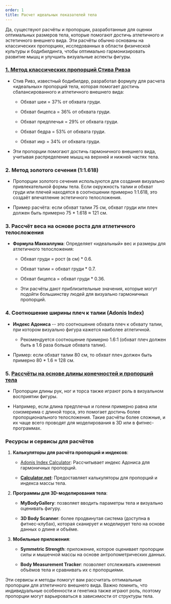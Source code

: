 ```yaml
---
order: 1
title: Расчет идеальных показателей тела
---
```


Да, существуют расчёты и пропорции, разработанные для оценки оптимальных размеров тела, которые помогают достичь атлетичного и эстетичного внешнего вида. Эти расчёты обычно основаны на классических пропорциях, исследованных в области физической культуры и бодибилдинга, чтобы оптимально гармонизировать развитие мышц и улучшить визуальные аспекты фигуры.

### [1\. **Метод классических пропорций Стива Ривза**](./metod-rivza.md)

-  Стив Ривз, известный бодибилдер, разработал формулу для расчета «идеальных» пропорций тела, которая помогает достичь сбалансированного и атлетичного внешнего вида:

   -  Обхват шеи = 37% от обхвата груди.

   -  Обхват бицепса = 36% от обхвата груди.

   -  Обхват предплечья = 29% от обхвата груди.

   -  Обхват бедра = 53% от обхвата груди.

   -  Обхват икр = 34% от обхвата груди.

-  Эти пропорции помогают достичь гармоничного внешнего вида, учитывая распределение мышц на верхней и нижней частях тела.

### 2\. **Метод золотого сечения (1:1.618)**

-  Пропорции золотого сечения используются для создания визуально привлекательной формы тела. Если окружность талии и обхват груди или плечей находятся в соотношении примерно 1:1.618, это создаёт впечатление эстетичного телосложения.

-  Пример расчёта: если обхват талии 75 см, обхват груди или плеч должен быть примерно 75 \* 1.618 ≈ 121 см.

### 3\. **Рассчёт веса на основе роста для атлетичного телосложения**

-  **Формула Маккаллума**: Определяет «идеальный» вес и размеры для атлетичного телосложения:

   -  Обхват груди = рост (в см) \* 0.6.

   -  Обхват талии = обхват груди \* 0.7.

   -  Обхват бицепса = обхват груди \* 0.36.

   -  Эти расчёты дают приблизительные значения, которые могут подойти большинству людей для визуально гармоничных пропорций.

### 4\. **Соотношение ширины плеч к талии (Adonis Index)**

-  **Индекс Адониса** -- это соотношение обхвата плеч к обхвату талии, при котором визуально фигура кажется наиболее атлетичной.

   -  Рекомендуется соотношение примерно 1.6:1 (обхват плеч должен быть в 1.6 раза больше обхвата талии).

-  Пример: если обхват талии 80 см, то обхват плеч должен быть примерно 80 \* 1.6 ≈ 128 см.

### 5\. [**Рассчёты на основе длины конечностей и пропорций тела**](./rasschety-na-osnove-dliny-konechnostey-i-proporci.md)

-  Пропорции длины рук, ног и торса также играют роль в визуальном восприятии фигуры.

-  Например, если длина предплечья и голени примерно равна или соизмерима с длиной торса, это помогает достичь более пропорционального телосложения. Такие расчёты более сложные, и их чаще всего проводят для моделирования в 3D или в фитнес-программах.

### Ресурсы и сервисы для расчётов

1. **Калькуляторы для расчёта пропорций и индексов**:

   -  [Adonis Index Calculator](https://www.bodybuilding.com/fun/calculators/adonis.php): Рассчитывает индекс Адониса для гармоничных пропорций.

   -  [**Calculator.net**](http://Calculator.net): Предоставляет калькуляторы для пропорций и индекса массы тела.

2. **Программы для 3D-моделирования тела**:

   -  **MyBodyGallery**: позволяет вводить параметры тела и визуально оценивать фигуру.

   -  **3D Body Scanner**: более продвинутая система (доступна в фитнес-клубах), которая сканирует и моделирует тело на основе данных о длине и объёме.

3. **Мобильные приложения**:

   -  **Symmetric Strength**: приложение, которое оценивает пропорции силы и мышечной массы на основе антропометрических данных.

   -  **Body Measurement Tracker**: позволяет отслеживать изменения объёмов тела и сравнивать их с пропорциями.

Эти сервисы и методы помогут вам рассчитать оптимальные пропорции для атлетичного внешнего вида. Важно помнить, что индивидуальные особенности и генетика также играют роль, поэтому пропорции могут варьироваться в зависимости от структуры тела.



<view defs="hierarchy=none" display="List"/>